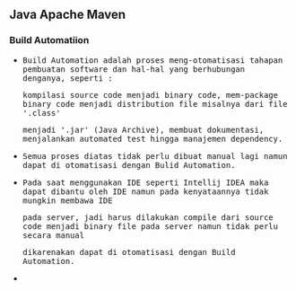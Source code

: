 ## Java Apache Maven

### Build Automatiion

- <samp>Build Automation adalah proses meng-otomatisasi tahapan pembuatan software dan hal-hal yang berhubungan denganya, seperti :</samp>
  
  <samp>kompilasi source code menjadi binary code, mem-package binary code menjadi distribution file misalnya dari file '.class'</samp>
  
  <samp>menjadi '.jar' (Java Archive), membuat dokumentasi, menjalankan automated test hingga manajemen dependency.</samp>

- <samp>Semua proses diatas tidak perlu dibuat manual lagi namun dapat di otomatisasi dengan Bulid Automation.</samp>
  
- <samp>Pada saat menggunakan IDE seperti Intellij IDEA maka dapat dibantu oleh IDE namun pada kenyataannya tidak mungkin membawa IDE</samp>
  
  <samp>pada server, jadi harus dilakukan compile dari source code menjadi binary file pada server namun tidak perlu secara manual</samp>
  
  <samp>dikarenakan dapat di otomatisasi dengan Build Automation.</samp>
  
- 

